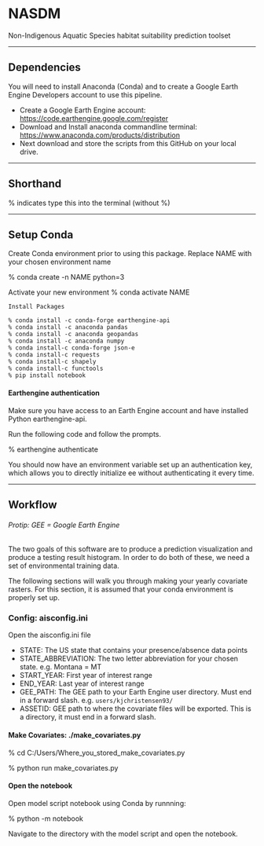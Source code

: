 # NASDM
Non-Indigenous Aquatic Species habitat suitability prediction toolset

---

## Dependencies
You will need to install Anaconda (Conda) and to create a Google Earth Engine Developers account to use this pipeline.

* Create a Google Earth Engine account: https://code.earthengine.google.com/register
* Download and Install anaconda commandline terminal: https://www.anaconda.com/products/distribution
* Next download and store the scripts from this GitHub on your local drive.

---
## Shorthand
% indicates type this into the terminal (without %)

---
## Setup Conda
Create Conda environment prior to using this package. Replace NAME with your chosen environment name

% conda create -n NAME python=3 

Activate your new environment
% conda activate NAME
```
Install Packages

% conda install -c conda-forge earthengine-api
% conda install -c anaconda pandas
% conda install -c anaconda geopandas
% conda install -c anaconda numpy
% conda install-c conda-forge json-e
% conda install-c requests
% conda install-c shapely
% conda install-c functools
% pip install notebook
```

#### Earthengine authentication
Make sure you have access to an Earth Engine account and have installed Python earthengine-api. 

Run the following code and follow the prompts.

% earthengine authenticate 

You should now have an environment variable set up an authentication key, which allows you to directly initialize ee without authenticating it every time.

---

## Workflow

###### Protip: GEE = Google Earth Engine

The two goals of this software are to produce a prediction visualization and produce a testing result histogram.
In order to do both of these, we need a set of environmental training data. 

The following sections will walk you through making your yearly covariate rasters.
For this section, it is assumed that your conda environment is properly set up.

### Config: aisconfig.ini
Open the aisconfig.ini file

* STATE: The US state that contains your presence/absence data points
* STATE_ABBREVIATION: The two letter abbreviation for your chosen state. e.g. Montana = MT
* START_YEAR: First year of interest range
* END_YEAR: Last year of interest range
* GEE_PATH: The GEE path to your Earth Engine user directory. Must end in a forward slash. e.g. `users/kjchristensen93/`
* ASSETID: GEE path to where the covariate files will be exported. This is a directory, it must end in a forward slash.

#### Make Covariates: ./make_covariates.py
% cd C:/Users/Where_you_stored_make_covariates.py

% python run make_covariates.py

#### Open the notebook
Open model script notebook using Conda by runnning:

% python -m notebook

Navigate to the directory with the model script and open the notebook.




